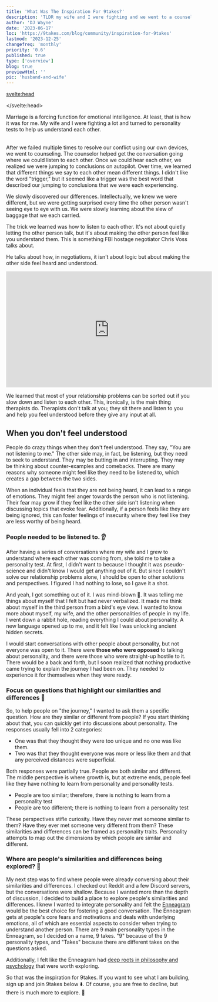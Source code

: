 ```yaml
---
title: 'What Was The Inspiration For 9takes?'
description: 'TLDR my wife and I were fighting and we went to a counselor which led to taking a personality test'
author: 'DJ Wayne'
date: '2023-06-17'
loc: 'https://9takes.com/blog/community/inspiration-for-9takes'
lastmod: '2023-12-25'
changefreq: 'monthly'
priority: '0.6'
published: true
type: ['overview']
blog: true
previewHtml: ''
pic: 'husband-and-wife'
---
```


<svelte:head>

</svelte:head>

<script>
	import  PopCard  from "../../lib/components/atoms/PopCard.svelte";
</script>

<p class="firstLetter">Marriage is a forcing function for emotional intelligence. At least, that is how it was for me. My wife and I were fighting a lot and turned to personality tests to help us understand each other.</p>

<div
    style="display: flex;
    justify-content: center;
margin: 1rem 0;"
>
 <PopCard
        image={`/blogs/husband-and-wife.webp`}
        showIcon={false}
        tint={false}
        displayText=""
        altText="My wife and I arguing 💑"
        subtext=""
    />
</div>

After we failed multiple times to resolve our conflict using our own devices, we went to counseling. The counselor helped get the conversation going where we could listen to each other. Once we could hear each other, we realized we were jumping to conclusions on autopilot. Over time, we learned that different things we say to each other mean different things. I didn't like the word "trigger," but it seemed like a trigger was the best word that described our jumping to conclusions that we were each experiencing.

We slowly discovered our differences. Intellectually, we knew we were different, but we were getting surprised every time the other person wasn't seeing eye to eye with us. We were slowly learning about the slew of baggage that we each carried.

The trick we learned was how to listen to each other. It's not about quietly letting the other person talk, but it's about making the other person feel like you understand them. This is something FBI hostage negotiator Chris Voss talks about.

He talks about how, in negotiations, it isn't about logic but about making the other side feel heard and understood.

<div class="iframe-container" >
<iframe width="560" height="315" src="https://www.youtube.com/embed/8EguLJgkc54?si=eBarFdPjKOxM8nRW&amp;start=2203" title="Chris Voss talking about the feeling of being heard" frameborder="0" allow="accelerometer; autoplay; clipboard-write; encrypted-media; gyroscope; picture-in-picture; web-share" allowfullscreen></iframe>
</div>

We learned that most of your relationship problems can be sorted out if you slow down and listen to each other. This, ironically, is the main thing therapists do. Therapists don't talk at you; they sit there and listen to you and help you feel understood before they give any input at all.

## When you don't feel understood

People do crazy things when they don't feel understood. They say, "You are not listening to me." The other side may, in fact, be listening, but they need to seek to understand. They may be butting in and interrupting. They may be thinking about counter-examples and comebacks. There are many reasons why someone might feel like they need to be listened to, which creates a gap between the two sides.

When an individual feels that they are not being heard, it can lead to a range of emotions. They might feel anger towards the person who is not listening. Their fear may grow if they feel like the other side isn't listening when discussing topics that evoke fear. Additionally, if a person feels like they are being ignored, this can foster feelings of insecurity where they feel like they are less worthy of being heard.

### People needed to be listened to. 👂

After having a series of conversations where my wife and I grew to understand where each other was coming from, she told me to take a personality test. At first, I didn't want to because I thought it was pseudo-science and didn't know I would get anything out of it. But since I couldn't solve our relationship problems alone, I should be open to other solutions and perspectives. I figured I had nothing to lose, so I gave it a shot.

And yeah, I got something out of it. I was mind-blown 🤯. It was telling
me things about myself that I felt but had never verbalized. It made me think
about myself in the third person from a bird's eye view. I wanted to know more about
myself, my wife, and the other personalities of people in my life. I went down a rabbit hole, reading everything I could about personality. A new language opened up to me, and it felt like I was unlocking ancient hidden
secrets.

<!-- Everyone was learning something
about themselves and was vulnerable and could listen and tried to talk about it with anyone who would listen.
The pushback -->

I would start conversations with other people about personality, but not everyone was open to it. There were **those who were opposed** to talking about personality, and there were those who were straight-up hostile to it. There would be a back and forth, but I soon
realized that nothing productive came trying to explain the journey I had been on. They needed to experience it for themselves when they were ready.

### Focus on questions that highlight our similarities and differences 👣

So, to help people on "the journey," I wanted to ask them a specific question. How are they similar or different from people? If you start thinking about that, you can quickly get into discussions about personality. The responses usually fell into
2 categories:

- One was that they thought they were too unique and no one was like them.
- Two was that they thought everyone was more or less like them and that any perceived distances were superficial.

Both responses were partially true. People are both similar and different. The middle perspective is where growth is, but at extreme ends, people feel like they have nothing to learn from personality and personality tests.

- People are too similar; therefore, there is nothing to learn from a personality test
- People are too different; there is nothing to learn from a personality test

These perspectives stifle curiosity. Have they never met someone similar to them? Have they ever met someone very different from them? These similarities and differences can be framed as personality traits. Personality attempts to map out the dimensions by which people are similar and different.

### Where are people's similarities and differences being explored? 🤔

My next step was to find where people were already conversing about their similarities and differences. I checked out Reddit and a few Discord servers, but the conversations were shallow. Because I wanted more than the depth of discussion, I decided to build a place to explore people's similarities and differences. I knew I wanted to integrate personality and felt the [Enneagram](blog/enneagram/enneagram-tldr) would be the best choice for fostering a good conversation. The Enneagram gets at people's core fears and motivations and deals with underlying emotions, all of which are essential aspects to consider when trying to understand another person. There are 9 main personality types in the Enneagram, so I decided on a name, 9 takes. "9" because of the 9 personality types, and "Takes" because there are different takes on the questions asked.

Additionally, I felt like the Enneagram had <a href="/blog/community/consensus-on-human-nature" >deep roots in philosophy and psychology</a> that were worth exploring.

So that was the inspiration for 9takes. If you want to see what I am building, sign up and join 9takes below ⬇️. Of course, you are free to decline, but there is much more to explore. 🚀

<style lang="scss">
</style>
